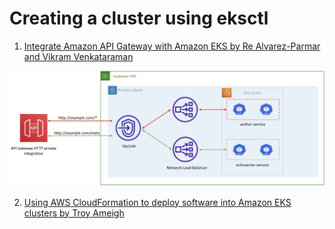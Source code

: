 
# Creating a cluster using eksctl

1. [Integrate Amazon API Gateway with Amazon EKS by Re Alvarez-Parmar and Vikram Venkataraman](https://aws.amazon.com/blogs/containers/integrate-amazon-api-gateway-with-amazon-eks/)
<img src="./images/apigtwy-nlb-eks.jpg" title="apigtwy-nlb-eks.jpg" width="900"/>

2. [Using AWS CloudFormation to deploy software into Amazon EKS clusters by Troy Ameigh ](https://aws.amazon.com/blogs/infrastructure-and-automation/using-aws-cloudformation-to-deploy-software-into-amazon-eks-clusters/)